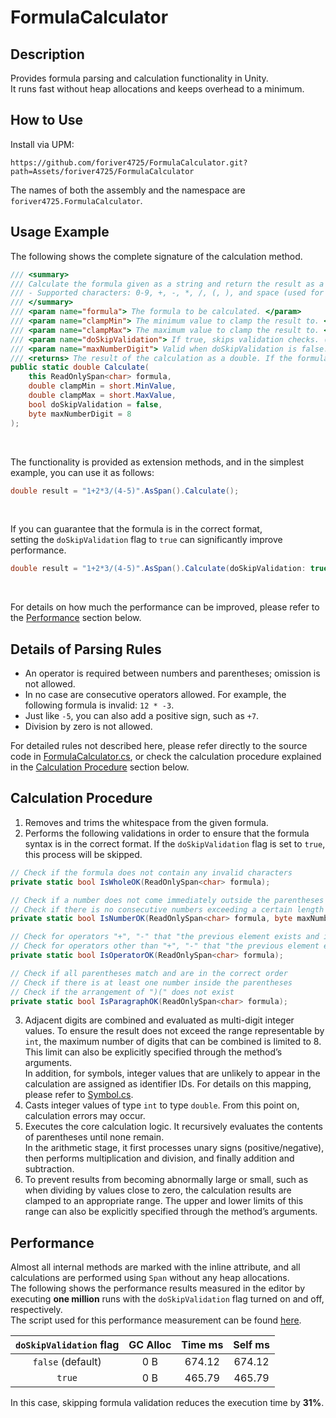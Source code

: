 # FormulaCalculator

## Description
Provides formula parsing and calculation functionality in Unity.<br/>
It runs fast without heap allocations and keeps overhead to a minimum.<br/>

## How to Use
Install via UPM: 
```
https://github.com/foriver4725/FormulaCalculator.git?path=Assets/foriver4725/FormulaCalculator
```
The names of both the assembly and the namespace are `foriver4725.FormulaCalculator`.

## Usage Example
The following shows the complete signature of the calculation method.
```cs
/// <summary>
/// Calculate the formula given as a string and return the result as a double.<br/>
/// - Supported characters: 0-9, +, -, *, /, (, ), and space (used for ignoring).<br/>
/// </summary>
/// <param name="formula"> The formula to be calculated. </param>
/// <param name="clampMin"> The minimum value to clamp the result to. </param>
/// <param name="clampMax"> The maximum value to clamp the result to. </param>
/// <param name="doSkipValidation"> If true, skips validation checks. (Be careful!) </param>
/// <param name="maxNumberDigit"> Valid when doSkipValidation is false.<br/>The maximum number of digits allowed when concatenating numbers (as long as it remains within the range of int). </param>
/// <returns> The result of the calculation as a double. If the formula is invalid or an error occurs during calculation (such as division by zero), returns double.NaN. </returns>
public static double Calculate(
    this ReadOnlySpan<char> formula,
    double clampMin = short.MinValue,
    double clampMax = short.MaxValue,
    bool doSkipValidation = false,
    byte maxNumberDigit = 8
);
```

<br/>

The functionality is provided as extension methods, and in the simplest example, you can use it as follows:
```cs
double result = "1+2*3/(4-5)".AsSpan().Calculate();
```

<br/>

If you can guarantee that the formula is in the correct format,<br/>
setting the `doSkipValidation` flag to `true` can significantly improve performance.
```cs
double result = "1+2*3/(4-5)".AsSpan().Calculate(doSkipValidation: true);
```

<br/>

For details on how much the performance can be improved, please refer to the [Performance](https://github.com/foriver4725/FormulaCalculator#performance) section below.

## Details of Parsing Rules
- An operator is required between numbers and parentheses; omission is not allowed.
- In no case are consecutive operators allowed. For example, the following formula is invalid: `12 * -3`.
- Just like `-5`, you can also add a positive sign, such as `+7`.
- Division by zero is not allowed.

For detailed rules not described here, please refer directly to the source code in [FormulaCalculator.cs](https://github.com/foriver4725/FormulaCalculator/blob/main/Assets/foriver4725/FormulaCalculator/FormulaCalculator.cs), or check the calculation procedure explained in the [Calculation Procedure](https://github.com/foriver4725/FormulaCalculator#calculation-procedure) section below.

## Calculation Procedure
1. Removes and trims the whitespace from the given formula.
2. Performs the following validations in order to ensure that the formula syntax is in the correct format. If the `doSkipValidation` flag is set to `true`, this process will be skipped.
```cs
// Check if the formula does not contain any invalid characters
private static bool IsWholeOK(ReadOnlySpan<char> formula);

// Check if a number does not come immediately outside the parentheses
// Check if there is no consecutive numbers exceeding a certain length
private static bool IsNumberOK(ReadOnlySpan<char> formula, byte maxNumberDigit);

// Check for operators "+", "-" that "the previous element exists and is either a number, '(', or ')', or the previous element does not exist" and "the next element exists and is either a number or '('"
// Check for operators other than "+", "-" that "the previous element exists and is either a number or ')'" and "the next element exists and is either a number or '('"
private static bool IsOperatorOK(ReadOnlySpan<char> formula);

// Check if all parentheses match and are in the correct order
// Check if there is at least one number inside the parentheses
// Check if the arrangement of ")(" does not exist
private static bool IsParagraphOK(ReadOnlySpan<char> formula);
```
3. Adjacent digits are combined and evaluated as multi-digit integer values. To ensure the result does not exceed the range representable by `int`, the maximum number of digits that can be combined is limited to 8. This limit can also be explicitly specified through the method’s arguments.<br/>In addition, for symbols, integer values that are unlikely to appear in the calculation are assigned as identifier IDs. For details on this mapping, please refer to [Symbol.cs](https://github.com/foriver4725/FormulaCalculator/blob/main/Assets/foriver4725/FormulaCalculator/Symbol.cs).
4. Casts integer values of type `int` to type `double`. From this point on, calculation errors may occur.
5. Executes the core calculation logic. It recursively evaluates the contents of parentheses until none remain.<br/>In the arithmetic stage, it first processes unary signs (positive/negative), then performs multiplication and division, and finally addition and subtraction.
6. To prevent results from becoming abnormally large or small, such as when dividing by values close to zero, the calculation results are clamped to an appropriate range. The upper and lower limits of this range can also be explicitly specified through the method’s arguments.

## Performance
Almost all internal methods are marked with the inline attribute, and all calculations are performed using `Span` without any heap allocations.<br/>
The following shows the performance results measured in the editor by executing **one million** runs with the `doSkipValidation` flag turned on and off, respectively.<br/>
The script used for this performance measurement can be found [here](https://github.com/foriver4725/FormulaCalculator/blob/main/Assets/foriver4725/Profiling/GameManager.cs).

| `doSkipValidation` flag | GC Alloc | Time ms | Self ms |
| :---: | :---: | :---: | :---: |
| `false` (default) | 0 B | 674.12 | 674.12 |
| `true` | 0 B | 465.79 | 465.79 |

In this case, skipping formula validation reduces the execution time by **31%**.
